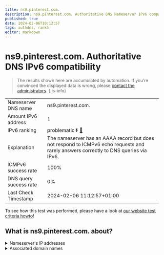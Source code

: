 ```yaml
---
title: ns9.pinterest.com.
description: ns9.pinterest.com. Authoritative DNS Nameserver IPv6 compatibility
published: true
date: 2024-02-06T10:12:57
tags: authdns, rank5
editor: markdown
---
```


# ns9.pinterest.com. Authoritative DNS IPv6 compatibility

> The results shown here are accumulated by automation. If you're convinced the displayed data is wrong, please [contact the administrators](/howto/chat). 
{.is-info}




|   |   |
| - | - |
| Nameserver DNS name | ns9.pinterest.com.
| Amount IPv6 address | 1
| IPv6 ranking | problematic :arrow_double_down: [🔗](/howto/ranking) |
| Explanation | The nameserver has an AAAA record but does not respond to ICMPv6 echo requests and rarely answers correctly to DNS queries via IPv6. |
| ICMPv6 success rate | 100%|
| DNS query success rate | 0% |
| Last Check Timestamp | 2024-02-06 11:12:57+01:00 |

To see how this test was performed, please have a look at [our website test criteria howto](/howto/testcriteria/authdns)!


## What is ns9.pinterest.com. about?




<details>
<summary>Nameserver's IP addresses</summary>

2400:cb00:2049:1::a29f:1fa

</details>



<details>
<summary>Associated domain names</summary>

www.pinterest.com

</details>
